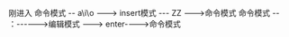
刚进入  命令模式  --  a\i\o ---> insert模式 --- ZZ --->命令模式
        命令模式 -- ：------>编辑模式 ---> enter---->命令模式